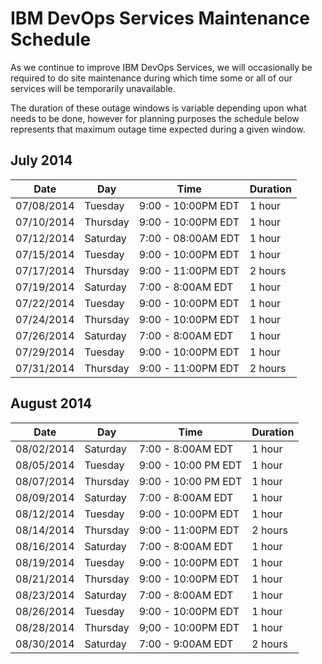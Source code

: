 # IBM DevOps Services Maintenance Schedule

As we continue to improve IBM DevOps Services, we will occasionally be required to do site maintenance during which time some or all of our services will be temporarily unavailable.

The duration of these outage windows is variable depending upon what needs to be done,  however for planning purposes the schedule below represents that maximum outage time expected during a given window.  

## July 2014

| Date       | Day      | Time               | Duration |
|------------|----------|--------------------|----------|
| 07/08/2014 | Tuesday  | 9:00 - 10:00PM EDT | 1 hour   |
| 07/10/2014 | Thursday | 9:00 - 10:00PM EDT | 1 hour   |
| 07/12/2014 | Saturday | 7:00 - 08:00AM EDT | 1 hour   |
| 07/15/2014 | Tuesday  | 9:00 - 10:00PM EDT | 1 hour   |
| 07/17/2014 | Thursday | 9:00 - 11:00PM EDT | 2 hours  |
| 07/19/2014 | Saturday | 7:00 - 8:00AM EDT  | 1 hour   |
| 07/22/2014 | Tuesday  | 9:00 - 10:00PM EDT | 1 hour   |
| 07/24/2014 | Thursday | 9:00 - 10:00PM EDT | 1 hour   |
| 07/26/2014 | Saturday | 7:00 - 8:00AM EDT  | 1 hour   |
| 07/29/2014 | Tuesday  | 9:00 - 10:00PM EDT | 1 hour   |
| 07/31/2014 | Thursday | 9:00 - 11:00PM EDT | 2 hours  |

## August 2014

| Date       | Day      | Time                | Duration |
|------------|----------|---------------------|----------|
| 08/02/2014 | Saturday | 7:00 - 8:00AM EDT   | 1 hour   |
| 08/05/2014 | Tuesday  | 9:00 - 10:00 PM EDT | 1 hour   |
| 08/07/2014 | Thursday | 9:00 - 10:00 PM EDT | 1 hour   |
| 08/09/2014 | Saturday | 7:00 - 8:00AM EDT   | 1 hour   |
| 08/12/2014 | Tuesday  | 9:00 - 10:00PM EDT  | 1 hour   |
| 08/14/2014 | Thursday | 9:00 - 11:00PM EDT  | 2 hours  |
| 08/16/2014 | Saturday | 7:00 - 8:00AM EDT   | 1 hour   |
| 08/19/2014 | Tuesday  | 9:00 - 10:00PM EDT  | 1 hour   |
| 08/21/2014 | Thursday | 9:00 - 10:00PM EDT  | 1 hour   |
| 08/23/2014 | Saturday | 7:00 - 8:00AM EDT   | 1 hour   |
| 08/26/2014 | Tuesday  | 9:00 - 10:00PM EDT  | 1 hour   |
| 08/28/2014 | Thursday | 9;00 - 10:00PM EDT  | 1 hour   |
| 08/30/2014 | Saturday | 7:00 - 9:00AM EDT   | 2 hours  |